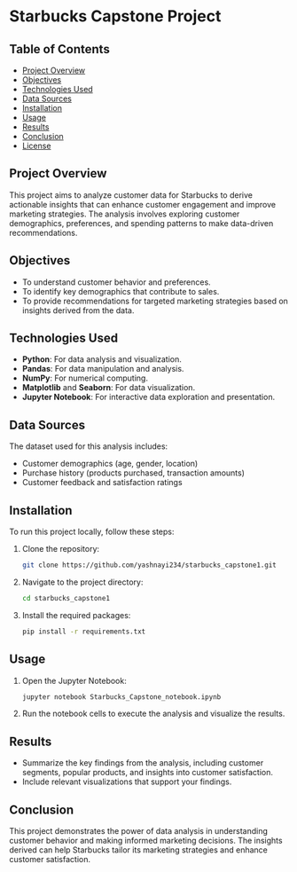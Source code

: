 
# Starbucks Capstone Project

## Table of Contents
- [Project Overview](#project-overview)
- [Objectives](#objectives)
- [Technologies Used](#technologies-used)
- [Data Sources](#data-sources)
- [Installation](#installation)
- [Usage](#usage)
- [Results](#results)
- [Conclusion](#conclusion)
- [License](#license)

## Project Overview
This project aims to analyze customer data for Starbucks to derive actionable insights that can enhance customer engagement and improve marketing strategies. The analysis involves exploring customer demographics, preferences, and spending patterns to make data-driven recommendations.

## Objectives
- To understand customer behavior and preferences.
- To identify key demographics that contribute to sales.
- To provide recommendations for targeted marketing strategies based on insights derived from the data.

## Technologies Used
- **Python**: For data analysis and visualization.
- **Pandas**: For data manipulation and analysis.
- **NumPy**: For numerical computing.
- **Matplotlib** and **Seaborn**: For data visualization.
- **Jupyter Notebook**: For interactive data exploration and presentation.

## Data Sources
The dataset used for this analysis includes:
- Customer demographics (age, gender, location)
- Purchase history (products purchased, transaction amounts)
- Customer feedback and satisfaction ratings

## Installation
To run this project locally, follow these steps:

1. Clone the repository:
   ```bash
   git clone https://github.com/yashnayi234/starbucks_capstone1.git
   ```
   
2. Navigate to the project directory:
   ```bash
   cd starbucks_capstone1
   ```

3. Install the required packages:
   ```bash
   pip install -r requirements.txt
   ```

## Usage
1. Open the Jupyter Notebook:
   ```bash
   jupyter notebook Starbucks_Capstone_notebook.ipynb
   ```

2. Run the notebook cells to execute the analysis and visualize the results.

## Results
- Summarize the key findings from the analysis, including customer segments, popular products, and insights into customer satisfaction.
- Include relevant visualizations that support your findings.

## Conclusion
This project demonstrates the power of data analysis in understanding customer behavior and making informed marketing decisions. The insights derived can help Starbucks tailor its marketing strategies and enhance customer satisfaction.

